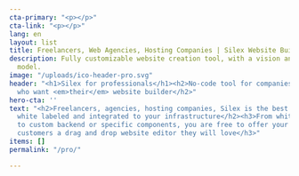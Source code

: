 ```yaml
---
cta-primary: "<p></p>"
cta-link: "<p></p>"
lang: en
layout: list
title: Freelancers, Web Agencies, Hosting Companies | Silex Website Builder
description: Fully customizable website creation tool, with a vision and a great business
  model.
image: "/uploads/ico-header-pro.svg"
header: "<h1>Silex for professionals</h1><h2>No-code tool for companies and freelancers
  who want <em>their</em> website builder</h2>"
hero-cta: ''
text: "<h2>Freelancers, agencies, hosting companies, Silex is the best at being customised,
  white labeled and integrated to your infrastructure</h2><h3>From white label features
  to custom backend or specific components, you are free to offer your designers or
  customers a drag and drop website editor they will love</h3>"
items: []
permalink: "/pro/"

---
```

